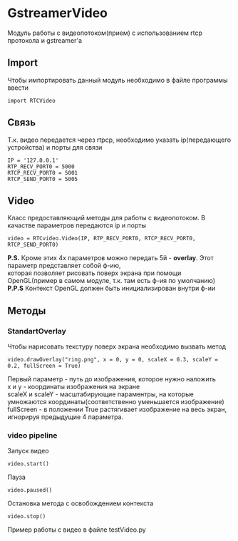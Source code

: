 # GstreamerVideo
Модуль работы с видеопотоком(прием) с использованием rtcp протокола и gstreamer'a 
## Import
Чтобы импортировать данный модуль необходимо в файле программы ввести
```
import RTCVideo
```
## Связь
Т.к. видео передается через rtpcp, необходимо указать ip(передающего устройства) и порты для связи
```
IP = '127.0.0.1'
RTP_RECV_PORT0 = 5000
RTCP_RECV_PORT0 = 5001
RTCP_SEND_PORT0 = 5005
```
## Video 
Класс предоставляющий методы для работы с видеопотоком. В качастве параметров передаются ip и порты
```
video = RTCvideo.Video(IP, RTP_RECV_PORT0, RTCP_RECV_PORT0, RTCP_SEND_PORT0)
```
**P.S.** Кроме этих 4х параметров можно передать 5й - **overlay**. Этот параметр представляет собой ф-ию,             
которая позволяет рисовать поверх экрана при помощи OpenGL(пример в самом модуле, т.к. там есть ф-ия по умолчанию)                 
**P.P.S** Контекст OpenGL должен быть инициализирован внутри ф-ии                         
## Методы
### StandartOverlay
Чтобы нарисовать текстуру поверх экрана необходимо вызвать метод         
```
video.drawOverlay("ring.png", x = 0, y = 0, scaleX = 0.3, scaleY = 0.2, fullScreen = True)
```
Первый параметр - путь до изображения, которое нужно наложить                                                          
x и y - координаты изображения на экране                                                               
scaleX и scaleY  - масштабирующие параментры, на которые умножаются координаты(соответственно уменьшается изображение)                      
fullScreen - в положении True растягивает изображение на весь экран, игнорируя предыдущие 4 параметра.                          
### video pipeline
Запуск видео
```
video.start()
```
Пауза
```
video.paused()
```
Остановка метода с освобождением контекста
```
video.stop()
```
Пример работы с видео в файле testVideo.py                                      
